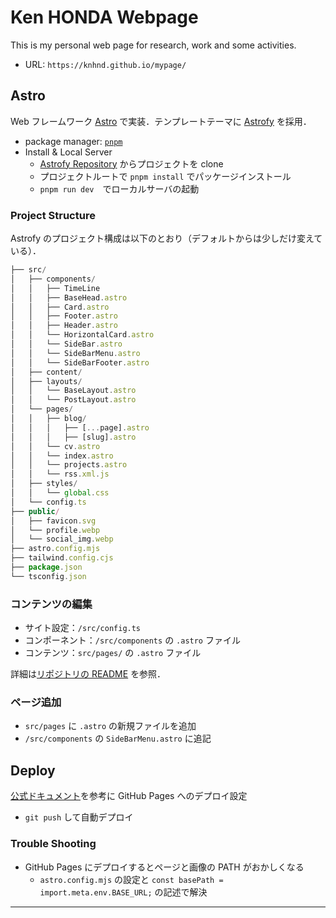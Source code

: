 # Ken HONDA Webpage

This is my personal web page for research, work and some activities.

- URL: `https://knhnd.github.io/mypage/`

## Astro

Web フレームワーク [Astro](https://astro.build/) で実装．テンプレートテーマに [Astrofy](https://astro.build/themes/details/astrofy-personal-porfolio-website-template/) を採用．

- package manager: [`pnpm`](https://pnpm.io/ja/)
- Install & Local Server
  - [Astrofy Repository](https://github.com/manuelernestog/astrofy) からプロジェクトを clone
  - プロジェクトルートで `pnpm install` でパッケージインストール
  - `pnpm run dev`　でローカルサーバの起動

### Project Structure

Astrofy のプロジェクト構成は以下のとおり（デフォルトからは少しだけ変えている）．

```js
├── src/
│   ├── components/
│   │   ├── TimeLine
│   │   ├── BaseHead.astro
│   │   ├── Card.astro
│   │   ├── Footer.astro
│   │   ├── Header.astro
│   │   └── HorizontalCard.astro
│   │   └── SideBar.astro
│   │   └── SideBarMenu.astro
│   │   └── SideBarFooter.astro
│   ├── content/
│   ├── layouts/
│   │   └── BaseLayout.astro
│   │   └── PostLayout.astro
│   └── pages/
│   │   ├── blog/
│   │   │   ├── [...page].astro
│   │   │   ├── [slug].astro
│   │   └── cv.astro
│   │   └── index.astro
│   │   └── projects.astro
│   │   └── rss.xml.js
│   ├── styles/
│   │   └── global.css
│   └── config.ts
├── public/
│   ├── favicon.svg
│   └── profile.webp
│   └── social_img.webp
├── astro.config.mjs
├── tailwind.config.cjs
├── package.json
└── tsconfig.json
```

### コンテンツの編集

- サイト設定：`/src/config.ts`
- コンポーネント：`/src/components` の `.astro` ファイル
- コンテンツ：`src/pages/` の `.astro` ファイル

詳細は[リポジトリの README](https://github.com/manuelernestog/astrofy) を参照．

### ページ追加

- `src/pages` に `.astro` の新規ファイルを追加
- `/src/components` の `SideBarMenu.astro` に追記

## Deploy

[公式ドキュメント](https://docs.astro.build/ja/guides/deploy/github/)を参考に GitHub Pages へのデプロイ設定

- `git push` して自動デプロイ

### Trouble Shooting

- GitHub Pages にデプロイするとページと画像の PATH がおかしくなる
  - `astro.config.mjs` の設定と `const basePath = import.meta.env.BASE_URL;` の記述で解決

---
